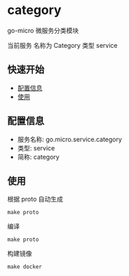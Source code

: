 # category
go-micro 微服务分类模块

当前服务 名称为 Category 类型 service 


## 快速开始

- [配置信息](#配置信息)
- [使用](#使用)

## 配置信息

- 服务名称: go.micro.service.category
- 类型: service
- 简称: category

 

## 使用
根据 proto 自动生成
```
make proto
```

编译
```
make proto
```

构建镜像
```
make docker
```